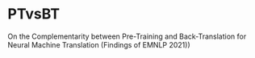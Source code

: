 # PTvsBT
On the Complementarity between Pre-Training and Back-Translation for Neural Machine Translation (Findings of EMNLP 2021))
